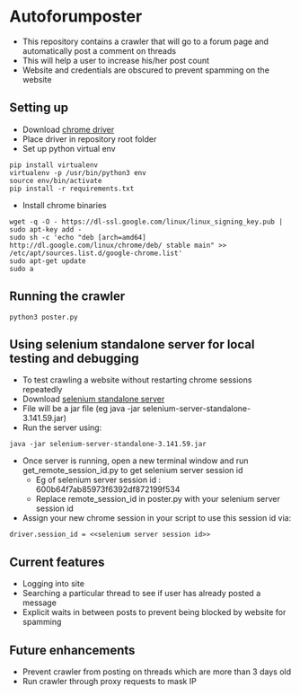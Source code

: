 # Autoforumposter
* This repository contains a crawler that will go to a forum page and automatically post a comment on threads  
* This will help a user to increase his/her post count  
* Website and credentials are obscured to prevent spamming on the website  

## Setting up
* Download [chrome driver](https://sites.google.com/a/chromium.org/chromedriver/)   
* Place driver in repository root folder  
* Set up python virtual env
```
pip install virtualenv  
virtualenv -p /usr/bin/python3 env  
source env/bin/activate  
pip install -r requirements.txt
```
* Install chrome binaries
```  
wget -q -O - https://dl-ssl.google.com/linux/linux_signing_key.pub | sudo apt-key add - 
sudo sh -c 'echo "deb [arch=amd64] http://dl.google.com/linux/chrome/deb/ stable main" >> /etc/apt/sources.list.d/google-chrome.list'
sudo apt-get update 
sudo a
```

## Running the crawler
```
python3 poster.py
```

## Using selenium standalone server for local testing and debugging
* To test crawling a website without restarting chrome sessions repeatedly
* Download [selenium standalone server](https://www.seleniumhq.org/download/)
* File will be a jar file (eg java -jar selenium-server-standalone-3.141.59.jar)
* Run the server using:
```
java -jar selenium-server-standalone-3.141.59.jar
```
* Once server is running, open a new terminal window and run get_remote_session_id.py to get selenium server session id
  * Eg of selenium server session id : 600b64f7ab85973f6392df872199f534
  * Replace remote_session_id in poster.py with your selenium server session id
* Assign your new chrome session in your script to use this session id via:
```
driver.session_id = <<selenium server session id>>
```

## Current features
* Logging into site  
* Searching a particular thread to see if user has already posted a message  
* Explicit waits in between posts to prevent being blocked by website for spamming  

## Future enhancements  
* Prevent crawler from posting on threads which are more than 3 days old  
* Run crawler through proxy requests to mask IP